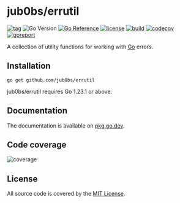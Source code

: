 # jub0bs/errutil

[![tag](https://img.shields.io/github/tag/jub0bs/errutil.svg)](https://github.com/jub0bs/errutil/releases)
![Go Version](https://img.shields.io/badge/Go-%3E%3D%201.23.2-%23007d9c)
[![Go Reference](https://pkg.go.dev/badge/github.com/jub0bs/errutil.svg)](https://pkg.go.dev/github.com/jub0bs/errutil)
[![license](https://img.shields.io/badge/License-MIT-yellow.svg?style=flat)](https://github.com/jub0bs/errutil/raw/main/LICENSE)
[![build](https://github.com/jub0bs/errutil/actions/workflows/errutil.yml/badge.svg)](https://github.com/jub0bs/errutil/actions/workflows/errutil.yml)
[![codecov](https://codecov.io/gh/jub0bs/errutil/branch/main/graph/badge.svg?token=N208BHWQTM)](https://app.codecov.io/gh/jub0bs/errutil/tree/main)
[![goreport](https://goreportcard.com/badge/jub0bs/errutil)](https://goreportcard.com/report/jub0bs/errutil)

A collection of utility functions for working with [Go][golang] errors.

## Installation

```shell
go get github.com/jub0bs/errutil
```

jub0bs/errutil requires Go 1.23.1 or above.

## Documentation

The documentation is available on [pkg.go.dev][pkgsite].

## Code coverage

![coverage](https://codecov.io/gh/jub0bs/errutil/branch/main/graphs/sunburst.svg?token=N208BHWQTM)

## License

All source code is covered by the [MIT License][license].

[golang]: https://go.dev/
[license]: https://github.com/jub0bs/errutil/blob/main/LICENSE
[pkgsite]: https://pkg.go.dev/github.com/jub0bs/errutil